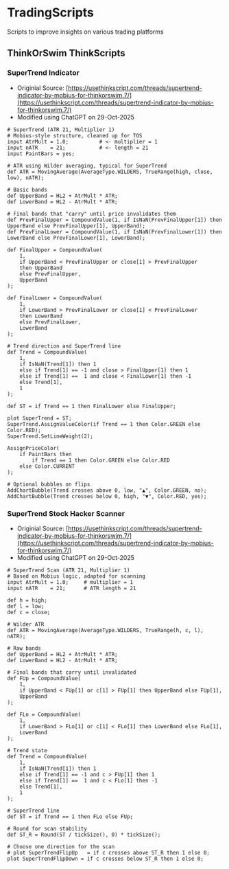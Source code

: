 # TradingScripts
Scripts to improve insights on various trading platforms

## ThinkOrSwim ThinkScripts

### SuperTrend Indicator
 - Originial Source: [https://usethinkscript.com/threads/supertrend-indicator-by-mobius-for-thinkorswim.7/](https://usethinkscript.com/threads/supertrend-indicator-by-mobius-for-thinkorswim.7/)
 - Modified using ChatGPT on 29-Oct-2025

```
# SuperTrend (ATR 21, Multiplier 1)
# Mobius-style structure, cleaned up for TOS
input AtrMult = 1.0;          # <- multiplier = 1
input nATR    = 21;           # <- length = 21
input PaintBars = yes;

# ATR using Wilder averaging, typical for SuperTrend
def ATR = MovingAverage(AverageType.WILDERS, TrueRange(high, close, low), nATR);

# Basic bands
def UpperBand = HL2 + AtrMult * ATR;
def LowerBand = HL2 - AtrMult * ATR;

# Final bands that "carry" until price invalidates them
def PrevFinalUpper = CompoundValue(1, if IsNaN(PrevFinalUpper[1]) then UpperBand else PrevFinalUpper[1], UpperBand);
def PrevFinalLower = CompoundValue(1, if IsNaN(PrevFinalLower[1]) then LowerBand else PrevFinalLower[1], LowerBand);

def FinalUpper = CompoundValue(
    1,
    if UpperBand < PrevFinalUpper or close[1] > PrevFinalUpper
    then UpperBand
    else PrevFinalUpper,
    UpperBand
);

def FinalLower = CompoundValue(
    1,
    if LowerBand > PrevFinalLower or close[1] < PrevFinalLower
    then LowerBand
    else PrevFinalLower,
    LowerBand
);

# Trend direction and SuperTrend line
def Trend = CompoundValue(
    1,
    if IsNaN(Trend[1]) then 1
    else if Trend[1] == -1 and close > FinalUpper[1] then 1
    else if Trend[1] ==  1 and close < FinalLower[1] then -1
    else Trend[1],
    1
);

def ST = if Trend == 1 then FinalLower else FinalUpper;

plot SuperTrend = ST;
SuperTrend.AssignValueColor(if Trend == 1 then Color.GREEN else Color.RED);
SuperTrend.SetLineWeight(2);

AssignPriceColor(
    if PaintBars then
        if Trend == 1 then Color.GREEN else Color.RED
    else Color.CURRENT
);

# Optional bubbles on flips
AddChartBubble(Trend crosses above 0, low, "▲", Color.GREEN, no);
AddChartBubble(Trend crosses below 0, high, "▼", Color.RED, yes);

```

### SuperTrend Stock Hacker Scanner
 - Originial Source: [https://usethinkscript.com/threads/supertrend-indicator-by-mobius-for-thinkorswim.7/](https://usethinkscript.com/threads/supertrend-indicator-by-mobius-for-thinkorswim.7/)
 - Modified using ChatGPT on 29-Oct-2025

```
# SuperTrend Scan (ATR 21, Multiplier 1)
# Based on Mobius logic, adapted for scanning
input AtrMult = 1.0;     # multiplier = 1
input nATR    = 21;      # ATR length = 21

def h = high;
def l = low;
def c = close;

# Wilder ATR
def ATR = MovingAverage(AverageType.WILDERS, TrueRange(h, c, l), nATR);

# Raw bands
def UpperBand = HL2 + AtrMult * ATR;
def LowerBand = HL2 - AtrMult * ATR;

# Final bands that carry until invalidated
def FUp = CompoundValue(
    1,
    if UpperBand < FUp[1] or c[1] > FUp[1] then UpperBand else FUp[1],
    UpperBand
);

def FLo = CompoundValue(
    1,
    if LowerBand > FLo[1] or c[1] < FLo[1] then LowerBand else FLo[1],
    LowerBand
);

# Trend state
def Trend = CompoundValue(
    1,
    if IsNaN(Trend[1]) then 1
    else if Trend[1] == -1 and c > FUp[1] then 1
    else if Trend[1] ==  1 and c < FLo[1] then -1
    else Trend[1],
    1
);

# SuperTrend line
def ST = if Trend == 1 then FLo else FUp;

# Round for scan stability
def ST_R = Round(ST / tickSize(), 0) * tickSize();

# Choose one direction for the scan
# plot SuperTrendFlipUp   = if c crosses above ST_R then 1 else 0;
plot SuperTrendFlipDown = if c crosses below ST_R then 1 else 0;
```
